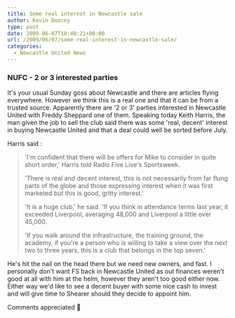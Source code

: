 ```yaml
---
title: Some real interest in Newcastle sale
author: Kevin Doocey
type: post
date: 2009-06-07T10:40:21+00:00
url: /2009/06/07/some-real-interest-in-newcastle-sale/
categories:
  - Newcastle United News
---
```


### NUFC - 2 or 3 interested parties

It's your usual Sunday goss about Newcastle and there are articles flying everywhere. However we think this is a real one and that it can be from a trusted source. Apparently there are '2 or 3' parties interested in Newcastle United with Freddy Sheppard one of them. Speaking today Keith Harris, the man given the job to sell the club said there was some 'real, decent' interest in buying Newcastle United and that a deal could well be sorted before July.

Harris said :

> 'I'm confident that there will be offers for Mike to consider in quite short order,' Harris told Radio Five Live's Sportsweek.
>
> 'There is real and decent interest, this is not necessarily from far flung parts of the globe and those expressing interest when it was first marketed but this is good, gritty interest.'
>
> 'It is a huge club,' he said. 'If you think in attendance terms last year, it exceeded Liverpool, averaging 48,000 and Liverpool a little over 45,000.
>
> 'If you walk around the infrastructure, the training ground, the academy, if you're a person who is willing to take a view over the next two to three years, this is a club that belongs in the top seven.'

He's hit the nail on the head there but we need new owners, and fast. I personally don't want FS back in Newcastle United as out finances weren't good at all with him at the helm, however they aren't too good either now. Either way we'd like to see a decent buyer with some nice cash to invest and will give time to Shearer should they decide to appoint him.

Comments appreciated 🙂

